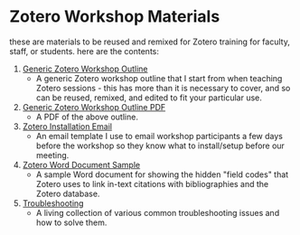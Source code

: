 # Zotero Workshop Materials

these are materials to be reused and remixed for Zotero training for faculty, staff, or students. here are the contents:

1. [Generic Zotero Workshop Outline](https://github.com/rkclement/zotero_workshop/blob/master/workshop_outline_generic.md)
    + A generic Zotero workshop outline that I start from when teaching Zotero sessions - this has more than it is necessary to cover, and so can be reused, remixed, and edited to fit your particular use. 
2. [Generic Zotero Workshop Outline PDF](https://github.com/rkclement/zotero_workshop/blob/master/workshop_outline_generic.pdf)
    + A PDF of the above outline.
3. [Zotero Installation Email](https://github.com/rkclement/zotero_workshop/blob/master/zotero_install_email.md)
    + An email template I use to email workshop participants a few days before the workshop so they know what to install/setup before our meeting. 
4. [Zotero Word Document Sample](https://github.com/rkclement/zotero_workshop/blob/master/zotero_word_example.docx)
    + A sample Word document for showing the hidden "field codes" that Zotero uses to link in-text citations with bibliographies and the Zotero database. 
5. [Troubleshooting](https://github.com/rkclement/zotero_workshop/blob/master/troubleshooting.md)
    + A living collection of various common troubleshooting issues and how to solve them. 
